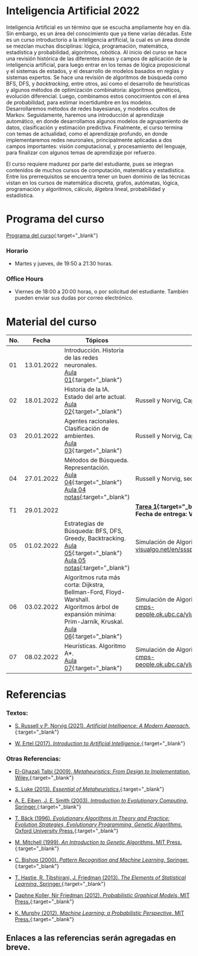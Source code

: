 # Inteligencia Artificial 2022

Inteligencia Artificial es un término que se escucha ampliamente hoy en día. Sin embargo, es un área del conocimiento que ya tiene varias décadas. Este es un curso introductorio  a la inteligencia artificial, la cual es un área donde se mezclan muchas disciplinas: lógica, programación, matemática, estadística y probabilidad, algoritmos, robótica. Al inicio del curso se hace una revisión histórica de las diferentes áreas y campos de aplicación de la inteligencia artificial, para luego entrar en los temas de lógica proposicional y el sistemas de estados, y el desarrollo de modelos basados en reglas y sistemas expertos. Se hace una revisión de algoritmos de búsqueda como BFS, DFS, y *backtracking*, entre otros, así como el desarrollo de heurísticas y algunos métodos de optimización combinatoria: algoritmos genéticos, evolución diferencial. Luego, combinamos estos conocimientos con el área de probabilidad, para estimar incertidumbre en los modelos. Desarrollaremos métodos de redes bayesianas, y modelos ocultos de Markov. Seguidamente, haremos una introducción al aprendizaje automático, en donde desarrollamos algunos modelos de agrupamiento de datos, clasificación y estimación predictiva. Finalmente, el curso termina con temas de actualidad, como el aprendizaje profundo, en donde implementaremos redes neuronales, principalmente aplicadas a dos campos importantes: visión computacional, y procesamiento del lenguaje, para finalizar con algunos temas de aprendizaje por refuerzo.

El curso requiere madurez por parte del estudiante, pues se integran contenidos de muchos cursos de computación, matemática y estadística. Entre los prerrequisitos se encuentra tener un buen dominio de las técnicas vistan en los cursos de matemática discreta, grafos, autómatas, lógica, programación y algoritmos, cálculo, álgebra lineal, probabilidad y estadística. 


# Programa del curso
<div id='id-programa'/>

[Programa del curso](programa/Programa-ia2022.pdf){:target="_blank"}

### Horario
<div id='id-horario'/>

* Martes y jueves, de 19:50 a 21:30 horas.

### Office Hours
<div id='id-office'/>

* Viernes de 18:00 a 20:00 horas, o por solicitud del estudiante. También pueden enviar sus dudas por correo electrónico.


# Material del curso
<div id='id-material'/>

  **No.**  | **Fecha**    | **Tópicos**                                                                    | **Recursos**
  -------- | ------------ | ------------------------------------------------------------------------------ |  -------------------------------------
  01       | 13.01.2022   | Introducción. Historia de las redes neuronales. <br/> [Aula 01](aulas/Aula01.pdf){:target="_blank"} | 
  02       | 18.01.2022   | Historia de la IA. Estado del arte actual. <br/> [Aula 02](aulas/Aula02.pdf){:target="_blank"} | Russell y Norvig, Capítulo 1.
  03       | 20.01.2022   | Agentes racionales. Clasificación de ambientes. <br/> [Aula 03](aulas/Aula03.pdf){:target="_blank"} | Russell y Norvig, Capítulo 2.
  04       | 27.01.2022   | Métodos de Búsqueda. Representación. <br/> [ Aula 04](aulas/Aula04.pdf){:target="_blank"} [Aula 04 notas](aulas/Aula04_notas.pdf){:target="_blank"} | Russell y Norvig, secciones 3.1 y 3.2.
  T1       | 29.01.2022   |                                                                                | **[Tarea 1](tareas/tarea01.pdf){:target="_blank"}** <br/> **Fecha de entrega: Viernes 04 de febrero.**
  05       | 01.02.2022   | Estrategias de Búsqueda: BFS, DFS, Greedy, Backtracking. <br/> [Aula 05](aulas/Aula05.pdf){:target="_blank"} [Aula 05 notas](aulas/Aula05_notas.pdf){:target="_blank"} | Simulación de Algoritmos *shortest path* <br/> [visualgo.net/en/sssp](https://visualgo.net/en/sssp){:target="_blank"}
  06       | 03.02.2022   | Algoritmos ruta más corta: Dijkstra, Bellman-Ford, Floyd-Warshall. <br/> Algoritmos árbol de expansión mínima: Prim-Jarník, Kruskal. <br/> [Aula 06](aulas/Aula06.pdf){:target="_blank"} | Simulación de Algoritmos *shortest path* <br/> [cmps-people.ok.ubc.ca/ylucet/DS/Dijkstra.html](https://cmps-people.ok.ubc.ca/ylucet/DS/Dijkstra.html){:target="_blank"}
  07       | 08.02.2022   | Heurísticas. Algoritmo A*. <br/> [Aula 07](aulas/Aula07.pdf){:target="_blank"} | Simulación de Algoritmos *shortest path* <br/> [cmps-people.ok.ubc.ca/ylucet/DS/Dijkstra.html](https://cmps-people.ok.ubc.ca/ylucet/DS/Dijkstra.html){:target="_blank"}
  
# Referencias
<div id='id-ref'/>

### Textos:

* [S. Russell y P. Norvig (2021). *Artificial Intelligence: A Modern Approach*.](http://library.lol/main/9B28FC2A4A9B21237063BC7E6B42DEFD){:target="_blank"}

* [W. Ertel (2017). *Introduction to Artificial Intelligence*.](http://library.lol/main/3FA154D019C435DA970C2F19999889A8){:target="_blank"}

### Otras Referencias:

* [El-Ghazali Talbi (2009). *Metaheuristics: From Design to Implementation*. Wiley.](){:target="_blank"}

* [S. Luke (2013). *Essential of Metaheuristics*.](){:target="_blank"}
    
* [A. E. Eiben, J. E. Smith (2003). *Introduction to Evolutionary Computing*. Springer.](){:target="_blank"}

* [T. Bäck (1996). *Evolutionary Algorithms in Theory and Practice: Evolution Strategies, Evolutionary Programming,
Genetic Algorithms*. Oxford University Press.](){:target="_blank"}

* [M. Mitchell (1999). *An Introduction to Genetic Algorithms*. MIT Press.](){:target="_blank"}

* [C. Bishop (2000). *Pattern Recognition and Machine Learning*. Springer.](){:target="_blank"}

* [T. Hastie, R. Tibshirani, J. Friedman (2013). *The Elements of Statistical Learning*. Springer.](){:target="_blank"}
    
* [Daphne Koller, Nir Friedman (2012). *Probabilistic Graphical Models*. MIT Press.](){:target="_blank"}

* [K. Murphy (2012). *Machine Learning: a Probabilistic Perspective*. MIT Press.](){:target="_blank"}


Enlaces a las referencias serán agregadas en breve.
---

